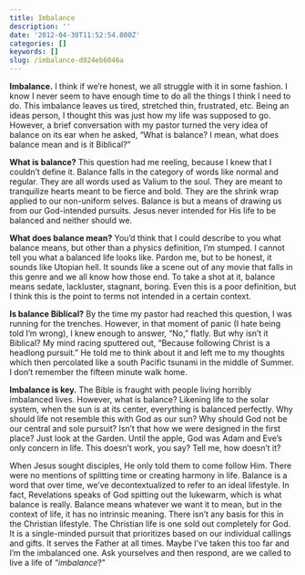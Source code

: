 ```yaml
---
title: Imbalance
description: ''
date: '2012-04-30T11:52:54.000Z'
categories: []
keywords: []
slug: /imbalance-d024eb6046a
---
```


**Imbalance.** I think if we’re honest, we all struggle with it in some fashion. I know I never seem to have enough time to do all the things I think I need to do. This imbalance leaves us tired, stretched thin, frustrated, etc. Being an ideas person, I thought this was just how my life was supposed to go. However, a brief conversation with my pastor turned the very idea of balance on its ear when he asked, “What is balance? I mean, what does balance mean and is it Biblical?”

**What is balance?** This question had me reeling, because I knew that I couldn’t define it. Balance falls in the category of words like normal and regular. They are all words used as Valium to the soul. They are meant to tranquilize hearts meant to be fierce and bold. They are the shrink wrap applied to our non-uniform selves. Balance is but a means of drawing us from our God-intended pursuits. Jesus never intended for His life to be balanced and neither should we.

**What does balance mean?** You’d think that I could describe to you what balance means, but other than a physics definition, I’m stumped. I cannot tell you what a balanced life looks like. Pardon me, but to be honest, it sounds like Utopian hell. It sounds like a scene out of any movie that falls in this genre and we all know how those end. To take a shot at it, balance means sedate, lackluster, stagnant, boring. Even this is a poor definition, but I think this is the point to terms not intended in a certain context.

**Is balance Biblical?** By the time my pastor had reached this question, I was running for the trenches. However, in that moment of panic (I hate being told I’m wrong), I knew enough to answer, “No,” flatly. But why isn’t it Biblical? My mind racing sputtered out, “Because following Christ is a headlong pursuit.” He told me to think about it and left me to my thoughts which then percolated like a south Pacific tsunami in the middle of Summer. I don’t remember the fifteen minute walk home.

**Imbalance is key.** The Bible is fraught with people living horribly imbalanced lives. However, what is balance? Likening life to the solar system, when the sun is at its center, everything is balanced perfectly. Why should life not resemble this with God as our sun? Why should God not be our central and sole pursuit? Isn’t that how we were designed in the first place? Just look at the Garden. Until the apple, God was Adam and Eve’s only concern in life. This doesn’t work, you say? Tell me, how doesn’t it?

When Jesus sought disciples, He only told them to come follow Him. There were no mentions of splitting time or creating harmony in life. Balance is a word that over time, we’ve decontextualized to refer to an ideal lifestyle. In fact, Revelations speaks of God spitting out the lukewarm, which is what balance is really. Balance means whatever we want it to mean, but in the context of life, it has no intrinsic meaning. There isn’t any basis for this in the Christian lifestyle. The Christian life is one sold out completely for God. It is a single-minded pursuit that prioritizes based on our individual callings and gifts. It serves the Father at all times. Maybe I’ve taken this too far and I’m the imbalanced one. Ask yourselves and then respond, are we called to live a life of “_imbalance_?”